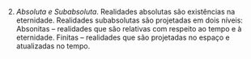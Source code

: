 2. *Absoluta e Subabsoluta*. Realidades absolutas são existências na eternidade. Realidades subabsolutas são projetadas em dois níveis: Absonitas – realidades que são relativas com respeito ao tempo e à eternidade. Finitas – realidades que são projetadas no espaço e atualizadas no tempo.